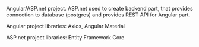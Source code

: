 Angular/ASP.net project.
ASP.net used to create backend part, that provides connection to database (postgres) and provides REST API for Angular part.

Angular project libraries: Axios, Angular Material

ASP.net project libraries: Entity Framework Core
